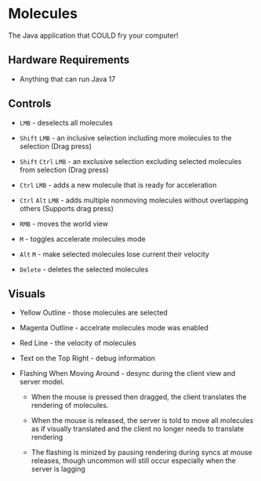 # Molecules

The Java application that COULD fry your computer!

## Hardware Requirements

 - Anything that can run Java 17

## Controls

 - `LMB` - deselects all molecules

 - `Shift` `LMB` - an inclusive selection including more molecules to the selection (Drag press)

 - `Shift` `Ctrl` `LMB` - an exclusive selection excluding selected molecules from selection (Drag
    press)

 - `Ctrl` `LMB` - adds a new molecule that is ready for acceleration

 - `Ctrl` `Alt` `LMB` - adds multiple nonmoving molecules without overlapping others (Supports drag
    press)

 - `RMB` - moves the world view

 - `M` - toggles accelerate molecules mode

 - `Alt` `M` - make selected molecules lose current their velocity

 - `Delete` - deletes the selected molecules

## Visuals

 - Yellow Outline - those molecules are selected

 - Magenta Outline - accelrate molecules mode was enabled

 - Red Line - the velocity of molecules

 - Text on the Top Right - debug information

 - Flashing When Moving Around - desync during the client view and server model.

    - When the mouse is pressed then dragged, the client translates the rendering of molecules.

    - When the mouse is released, the server is told to move all molecules as if visually
      translated and the client no longer needs to translate rendering

    - The flashing is minized by pausing rendering during syncs at mouse releases, though uncommon
      will still occur especially when the server is lagging
